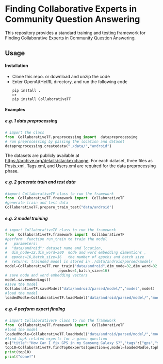 # Finding Collaborative Experts in Community Question Answering

This repository provides a standard training and testing framework for Finding Collaborative Experts in Community Question Answering.

## Usage

#### Installation

- Clone this repo. or download and unzip the code
- Enter OpenAttHetRL directory, and run the following code
    ```
    pip install .
    or
    pip install CollaborativeTF
    ```


#### Examples
##### e.g. 1 data preprocessing
 ```python
# import the class
from  CollaborativeTF.preprocessing import  datapreprocessing 
# run preprocessing by passing the location and dataset
datapreprocessing.createdata("./data/","android") 
 ```
The datasets are publicly available at https://archive.org/details/stackexchange. For each dataset, three files as  Posts.xml, Tags.xml, and Users.xml are required for the data preprocessing phase. 

 ##### e.g. 2 generate train and test data 
```python 
#import CollaborativeTF class to run the framework
from  CollaborativeTF.framework import  CollaborativeTF
#generate train and test data  
CollaborativeTF.prepare_train_test("data/android")
```
 ##### e.g. 3 model training
 ```python
# import CollaborativeTF class to run the framework
from  CollaborativeTF.framework import  CollaborativeTF
#perform  function run_train to train the model 
#   parameters: 
#  "data/android": dataset name and location,
#  dim_node=32,dim_word=300  node and word embedding dimentions ,
#  epochs=10,batch_size=16   the number of epochs and batch size
#  returns: trainded model is stored in ./data/android/parsed/model/
model=CollaborativeTF.run_train("data/android",dim_node=32,dim_word=32
                         ,epochs=1,batch_size=16)
# save node and word embedding vectors
model.saveembedings()
#save the model
CollaborativeTF.saveModel("data/android/parsed/model/","model",model)
#load the model
loadedModle=CollaborativeTF.loadModel("data/android/parsed/model/","model")
 ```
 
 ##### e.g. 4 perform expert finding 
 ```python
# import CollaborativeTF class to run the framework
from  CollaborativeTF.framework import  CollaborativeTF
#load the model
loadedModle=CollaborativeTF.loadModel("data/android/parsed/model/","model")
#find topk related experts for a given question
q={"title":"How Can I fix GPS in my Samsung Galaxy S?","tags":["gps","samsung-galaxy-s"],"askerID":1089}
top10=CollaborativeTF.findTopKexperts(question=q,model=loadedModle,topk=10)
print(top10)
print("done!")
 ```

